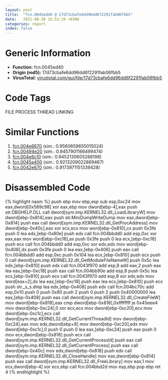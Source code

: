 ```yaml
---
layout: post
title:  "fcn.0045ed40 @ 17d73cbafe6dd96dd6f2291fab06fbb5"
date:   2021-08-30 15:52:19 +0300
categories: report
index: false
---
```


# Generic Information
- **Function:** fcn.0045ed40
- **Origin (md5):** 17d73cbafe6dd96dd6f2291fab06fbb5
- **VirusTotal:** [virustotal.com/gui/file/17d73cbafe6dd96dd6f2291fab06fbb5][virustotal_ref]

# Code Tags
<span class="tag" id="FILE">FILE</span>
<span class="tag" id="PROCESS">PROCESS</span>
<span class="tag" id="THREAD">THREAD</span>
<span class="tag" id="LINKING">LINKING</span>


# Similar Functions

1. [fcn.004e6670][similar_1_ref] (sim.: 0.9560659655015024)
2. [fcn.00494e20][similar_2_ref] (sim.: 0.9457901166499474)
3. [fcn.004e6c10][similar_3_ref] (sim.: 0.9452130605288198)
4. [fcn.0045a400][similar_4_ref] (sim.: 0.9213209022869467)
5. [fcn.0042e670][similar_5_ref] (sim.: 0.9173971151339428)


# Disassembled Code

{% highlight nasm %}
push ebp
mov ebp,esp
sub esp,0xc24
mov eax,dword[0x589c98]
xor eax,ebp
mov dword[ebp-4],eax
push str.DBGHELP.DLL
call dword[sym.imp.KERNEL32.dll_LoadLibraryW]
mov dword[ebp-0x814],eax
push str.MiniDumpWriteDump
mov eax,dword[ebp-0x814]
push eax
call dword[sym.imp.KERNEL32.dll_GetProcAddress]
mov dword[ebp-0x40c],eax
xor ecx,ecx
mov word[ebp-0x810],cx
push 0x3fe
push 0
lea edx,[ebp-0x80e]
push edx
call fcn.004bbdd0
add esp,0xc
xor eax,eax
mov word[ebp-0xc18],ax
push 0x3fe
push 0
lea ecx,[ebp-0xc16]
push ecx
call fcn.004bbdd0
add esp,0xc
xor edx,edx
mov word[ebp-0x408],dx
push 0x3fe
push 0
lea eax,[ebp-0x406]
push eax
call fcn.004bbdd0
add esp,0xc
push 0x104
lea ecx,[ebp-0x810]
push ecx
push 0
call dword[sym.imp.KERNEL32.dll_GetModuleFileNameW]
push 0x5c
lea edx,[ebp-0x810]
push edx
call fcn.0043f970
add esp,8
add eax,2
push eax
lea eax,[ebp-0xc18]
push eax
call fcn.004bb90e
add esp,8
push 0x5c
lea ecx,[ebp-0x810]
push ecx
call fcn.0043f970
add esp,8
xor edx,edx
mov word[eax+2],dx
lea eax,[ebp-0xc18]
push eax
lea ecx,[ebp-0x810]
push ecx
push str._s_s.dmp
lea edx,[ebp-0x408]
push edx
call fcn.004bc70c
add esp,0x10
push 0
push 0x80
push 2
push 0
push 2
push 0x40000000
lea eax,[ebp-0x408]
push eax
call dword[sym.imp.KERNEL32.dll_CreateFileW]
mov dword[ebp-0x818],eax
cmp dword[ebp-0x818],0xffffffff
je 0x45eee4
mov dword[ebp-0xc24],0
xor ecx,ecx
mov dword[ebp-0xc20],ecx
mov dword[ebp-0xc1c],ecx
call dword[sym.imp.KERNEL32.dll_GetCurrentThreadId]
mov dword[ebp-0xc24],eax
mov edx,dword[ebp+8]
mov dword[ebp-0xc20],edx
mov dword[ebp-0xc1c],0
push 0
push 0
lea eax,[ebp-0xc24]
push eax
push 0
mov ecx,dword[ebp-0x818]
push ecx
call dword[sym.imp.KERNEL32.dll_GetCurrentProcessId]
push eax
call dword[sym.imp.KERNEL32.dll_GetCurrentProcess]
push eax
call dword[ebp-0x40c]
mov edx,dword[ebp-0x818]
push edx
call dword[sym.imp.KERNEL32.dll_CloseHandle]
mov eax,dword[ebp-0x814]
push eax
call dword[sym.imp.KERNEL32.dll_FreeLibrary]
mov eax,1
mov ecx,dword[ebp-4]
xor ecx,ebp
call fcn.004bbd2d
mov esp,ebp
pop ebp
ret 4
{% endhighlight %}


[similar_1_ref]: /report/fcn.004e6670@279a61b1e76da49531f1f16fd1102a2d
[similar_2_ref]: /report/fcn.00494e20@289859175c221b107317af7727d26c17
[similar_3_ref]: /report/fcn.004e6c10@be7fba7cc724acf4ae2900d99e0fc9c3
[similar_4_ref]: /report/fcn.0045a400@17d73cbafe6dd96dd6f2291fab06fbb5
[similar_5_ref]: /report/fcn.0042e670@279a61b1e76da49531f1f16fd1102a2d
[virustotal_ref]: https://www.virustotal.com/gui/file/17d73cbafe6dd96dd6f2291fab06fbb5